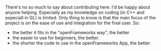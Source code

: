 There's no so much to say about contributing here. I'd be happy about anyone helping. Especially as my knowledge on coding (in C++ and expeciall in GL) is limited. 
Only thing to know is that the main focus of the project is on the ease of use and integration for the final user. So: 
- the better it fits in the "openFrameworks way", the better
- the easier to use for beginners, the better.
- the shorter the code to use in the openFrameworks App, the better
